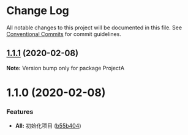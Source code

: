 # Change Log

All notable changes to this project will be documented in this file.
See [Conventional Commits](https://conventionalcommits.org) for commit guidelines.

## [1.1.1](https://github.com/cyrilzhao/lerna-demo/compare/ProjectA@1.1.0...ProjectA@1.1.1) (2020-02-08)

**Note:** Version bump only for package ProjectA





# 1.1.0 (2020-02-08)


### Features

* **All:** 初始化项目 ([b55b404](https://github.com/cyrilzhao/lerna-demo/commit/b55b40434f02483c0d57777df7d0d4da69a1782f))
